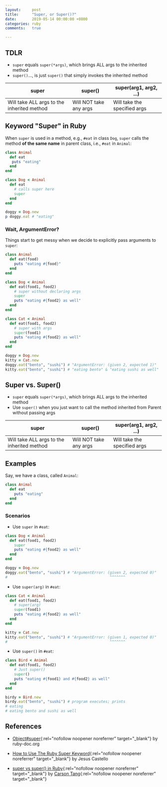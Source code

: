 ```yaml
---
layout:     post
title:      "Super, or Super()?"
date:       2019-05-14 00:00:00 +0800
categories: ruby
comments:   true

---
```


## TDLR
- `super` equals `super(*args)`, which brings ALL args to the inherited method
- `super()`..., is just `super()` that simply invokes the inherited method

|super|super()|super(arg1, arg2, ...)|
|---|---|---|
|Will take ALL args to the inherited method|Will NOT take any args|Will take the specified args|

## Keyword "Super" in Ruby
When `super` is used in a method, e.g., `#eat` in class `Dog`, `super` calls the method **of the same name** in parent class, i.e., `#eat` in `Animal`:

```ruby
class Animal
  def eat
   puts "eating"
  end
end

class Dog < Animal
  def eat
    # calls super here
    super
  end
end

doggy = Dog.new
p doggy.eat # "eating"
```

### Wait, ArgumentError?
Things start to get messy when we decide to explicitly pass arguments to `super`:

```ruby
class Animal
  def eat(food)
    puts "eating #{food}"
  end
end

class Dog < Animal
  def eat(food1, food2)
    # super without declaring args
    super
    puts "eating #{food2} as well"
  end
end

class Cat < Animal
  def eat(food1, food2)
    # super with args
    super(food1)
    puts "eating #{food2} as well"
  end
end

doggy = Dog.new
kitty = Cat.new
doggy.eat("bento", "sushi") # "ArgumentError: (given 2, expected 1)"
kitty.eat("bento", "sushi") # "eating bento" & "eating sushi as well"
```

## Super vs. Super()
- `super` equals `super(*args)`, which brings ALL args to the inherited method
- Use `super()` when you just want to call the method inherited from Parent without passing args

|super|super()|super(arg1, arg2, ...)|
|---|---|---|
|Will take ALL args to the inherited method|Will NOT take any args|Will take the specified args|

## Examples
Say, we have a class, called `Animal`:
```ruby
class Animal
  def eat
    puts "eating"
  end
end
```
### Scenarios
- Use `super` in `#eat`:

```ruby
class Dog < Animal
  def eat(food1, food2)
    super
    puts "eating #{food2} as well"
  end
end

doggy = Dog.new
doggy.eat("bento", "sushi") # "ArgumentError: (given 2, expected 0)"
#                                              ^^^^^^^
```

- Use `super(arg)` in `#eat`:

```ruby
class Cat < Animal
  def eat(food1, food2)
    # super(arg)
    super(food1)
    puts "eating #{food2} as well"
  end
end

kitty = Cat.new
kitty.eat("bento", "sushi") # "ArgumentError: (given 1, expected 0)"
#                                              ^^^^^^^
```

- Use `super()` in `#eat`:

```ruby
class Bird < Animal
  def eat(food1, food2)
    # Just super()
    super()
    puts "eating #{food1} and #{food2} as well"
  end
end

birdy = Bird.new
birdy.eat("bento", "sushi") # program executes; prints
# eating
# eating bento and sushi as well
```

## References
- [Object#super](https://ruby-doc.org/docs/keywords/1.9/Object.html#method-i-super){:rel="nofollow noopener noreferrer" target="_blank"} by ruby-doc.org

- [How to Use The Ruby Super Keyword](https://www.rubyguides.com/2018/09/ruby-super-keyword/){:rel="nofollow noopener noreferrer" target="_blank"} by Jesus Castello

- [super vs super() in Ruby](https://carsontang.github.io/ruby/2013/06/16/super-vs-super-in-ruby/){:rel="nofollow noopener noreferrer" target="_blank"} by [Carson Tang](https://carsontang.github.io/){:rel="nofollow noopener noreferrer" target="_blank"}
